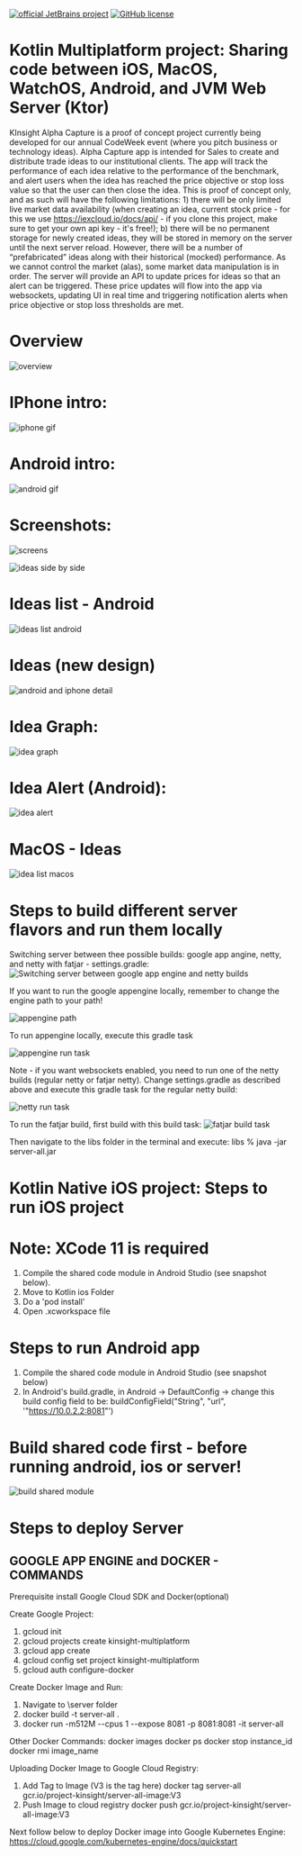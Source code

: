 [![official JetBrains project](https://jb.gg/badges/official.svg)](https://confluence.jetbrains.com/display/ALL/JetBrains+on+GitHub)
[![GitHub license](https://img.shields.io/badge/license-Apache%20License%202.0-blue.svg?style=flat)](https://www.apache.org/licenses/LICENSE-2.0)

# Kotlin Multiplatform project: Sharing code between iOS, MacOS, WatchOS, Android, and JVM Web Server (Ktor)

KInsight Alpha Capture is a proof of concept project currently being developed for our annual CodeWeek event (where you pitch business or technology ideas). 
Alpha Capture app is intended for Sales to create and distribute trade ideas to our institutional clients. The app will track the performance of each idea relative to the performance of the benchmark, and alert users when the idea has reached the price objective or stop loss value so that the user can then close the idea.
This is proof of concept only, and as such will have the following limitations: 1) there will be only limited live market data availability (when creating an idea, current stock price - for this we use https://iexcloud.io/docs/api/ - if you clone this project, make sure to get your own api key - it's free!); b) there will be no permanent storage for newly created ideas, they will be stored in memory on the server until the next server reload.
However, there will be a number of “prefabricated” ideas along with their historical (mocked) performance.
As we cannot control the market (alas), some market data manipulation is in order. The server will provide an API to update prices for ideas so that an alert can be triggered. These price updates will flow into the app via websockets, updating UI in real time and triggering notification alerts when price objective or stop loss thresholds are met.

# Overview

![overview](https://github.com/dmitrish/kinsight-multiplatform/blob/master/overview.png)



# IPhone intro:

![iphone gif](https://github.com/dmitrish/kinsight-multiplatform/blob/master/iphoneplay.gif)

# Android intro:

![android gif](https://github.com/dmitrish/kinsight-multiplatform/blob/master/androidplay.gif)


# Screenshots:



![screens](https://github.com/dmitrish/kinsight-multiplatform/blob/master/welcomesidebyside1.png)


![ideas side by side](https://github.com/dmitrish/kinsight-multiplatform/blob/master/ideastogethernewdesign.png)

# Ideas list - Android

![ideas list android](https://github.com/dmitrish/kinsight-multiplatform/blob/master/ideas-android.jpg)




# Ideas (new design)

![android and iphone detail](https://github.com/dmitrish/kinsight-multiplatform/blob/master/ideadetailsidebyside.png)

# Idea Graph:

![idea graph](https://github.com/dmitrish/kinsight-multiplatform/blob/master/idea-graph-iphone.png)

# Idea Alert (Android):

![idea alert](https://github.com/dmitrish/kinsight-multiplatform/blob/master/idea-created-alert-android.jpg)


# MacOS - Ideas

![idea list macos](https://github.com/dmitrish/kinsight-multiplatform/blob/master/macos-ideas.png)


# Steps to build different server flavors and run them locally

Switching server between thee possible builds: google app angine, netty, and netty with fatjar - settings.gradle:
![Switching server between google app engine and netty builds](https://github.com/dmitrish/kinsight-multiplatform/blob/master/settingsgradle.png)

If you want to run the google appengine locally, remember to change the engine path to your path!

![appengine path](https://github.com/dmitrish/kinsight-multiplatform/blob/master/googleappenginepath.png)

To run appengine locally, execute this gradle task

![appengine run task](https://github.com/dmitrish/kinsight-multiplatform/blob/master/googleappenginerun.png)


Note - if you want websockets enabled, you need to run one of the netty builds (regular netty or fatjar netty). Change settings.gradle as described above and execute this gradle task for the regular netty build:

![netty run task](https://github.com/dmitrish/kinsight-multiplatform/blob/master/nettyrun.png)


To run the fatjar build, first build with this build task:
![fatjar build task](https://github.com/dmitrish/kinsight-multiplatform/blob/master/fatjargradletask.png)



Then navigate to the libs folder in the terminal and execute: libs % java -jar server-all.jar


# Kotlin Native iOS project: Steps to run iOS project
# Note: XCode 11 is required
1. Compile the shared code module in Android Studio (see snapshot below).
2. Move to Kotlin ios Folder
3. Do a 'pod install'
4. Open .xcworkspace file

# Steps to run Android app
1. Compile the shared code module in Android Studio (see snapshot below)
2. In Android's build.gradle, in Android -> DefaultConfig -> change this build config field to be:
buildConfigField("String", "url", '"https://10.0.2.2:8081"')



# Build shared code first - before running android, ios or server!

![build shared module](https://github.com/dmitrish/kinsight-multiplatform/blob/master/buildsharedcode.png)

# Steps to deploy Server



GOOGLE APP ENGINE and DOCKER - COMMANDS
---------------------------------------

Prerequisite install Google Cloud SDK and Docker(optional)

Create Google Project:
1. gcloud init
2. gcloud projects create kinsight-multiplatform
3. gcloud app create
4. gcloud config set project kinsight-multiplatform
5. gcloud auth configure-docker

Create Docker Image and Run:

1. Navigate to \server folder
2. docker build -t server-all .
3. docker run -m512M --cpus 1 --expose 8081 -p 8081:8081 -it server-all

Other Docker Commands:
    docker images
    docker ps
    docker stop instance_id
    docker rmi image_name

Uploading Docker Image to Google Cloud Registry:

1. Add Tag to Image (V3 is the tag here)
    docker tag server-all gcr.io/project-kinsight/server-all-image:V3
2. Push Image to cloud registry
    docker push gcr.io/project-kinsight/server-all-image:V3

Next follow below to deploy Docker image into Google Kubernetes Engine:
https://cloud.google.com/kubernetes-engine/docs/quickstart
